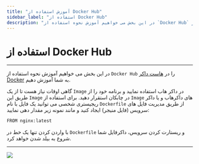 ```yaml
---
title: "آموزش استفاده از Docker Hub"
sidebar_label: "استفاده از Docker Hub"
description: "در این بخش می خواهیم آموزش نحوه استفاده از `Docker Hub` را در هاست داکر Docker به شما آموزش دهیم."
---
```


# استفاده از Docker Hub
---

در این بخش می خواهیم آموزش نحوه استفاده از `Docker Hub` را در [هاست داکر Docker](https://chabokan.net/cloud-hosting/docker/) به شما آموزش دهیم.

گاهی اوقات نیاز هست تا از یک `Image` در داکر هاب استفاده نمایید و برنامه خود را از طریق این `Image` در چابکان استقرار دهید. برای استفاده از `Image` های داکرهاب و یا داکر ریجیستری شخصی می توانید یک فایل با نام `Dockerfile` از طریق مدیریت فایل های سرویس (فایل منیجر) ایجاد کنید و مانند نمونه زیر مقدار دهی نمایید:

```bash
FROM nginx:latest
```

با واردن کردن تنها یک خط در `Dockerfile` و ریستارت کردن سرویس، داکرفایل شما شروع به بیلد شدن خواهد کرد.

---
<a href="https://hub.chabokan.net/fa/services/create/docker" ><img src="https://s1.chabokan.net/docs/images/docker-banner.png" /></a>